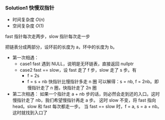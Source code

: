 ### Solution1 快慢双指针

- 时间复杂度 $O(n)$
- 空间复杂度 $O(1)$

fast 指针每次走两步，slow 指针每次走一步

把链表分成两部分，设环前的长度为 a，环中的长度为 b。

- 第一次相遇：
    - case1 fast 遇到 NULL，说明是无环链表，直接返回 nullptr
    - case2 fast == slow，设 fast 走了 f 步，slow 走了 s 步。有
        - f = 2s
        - f = s + nb 快指针比慢指针多走 n 圈
        可以解得：s = nb, f = 2nb。即慢指针走了 n 圈，快指针走了 2n 圈
- 第二次相遇：
    如果一个指针走 a + nb 步的话，则必然会走到还的入口。这时慢指针走了 nb，我们希望慢指针再走 a 步。
    这时 slow 不变，将 fast 指向 head。slow 和 fast 每次都走一步。
    当 fast == slow 时，f = a, s = a + nb。这时就找到入口了

